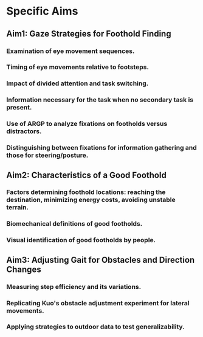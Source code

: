 
# Specific Aims

## Aim1: Gaze Strategies for Foothold Finding
### Examination of eye movement sequences.
### Timing of eye movements relative to footsteps.
### Impact of divided attention and task switching.
### Information necessary for the task when no secondary task is present.
### Use of ARGP to analyze fixations on footholds versus distractors.
### Distinguishing between fixations for information gathering and those for steering/posture.

## Aim2: Characteristics of a Good Foothold
### Factors determining foothold locations: reaching the destination, minimizing energy costs, avoiding unstable terrain.
### Biomechanical definitions of good footholds.
### Visual identification of good footholds by people.

## Aim3: Adjusting Gait for Obstacles and Direction Changes
### Measuring step efficiency and its variations.
### Replicating Kuo's obstacle adjustment experiment for lateral movements.
### Applying strategies to outdoor data to test generalizability.
